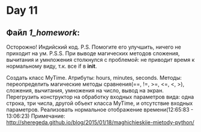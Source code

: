 # Day 11

## Файл _1_homework_:
Осторожно! Индийский код. 
P.S. Помогите его улучшить, ничего не приходит на ум. 
P.S.S. При выводе магических методов сложения, вычитания и умнложения столкнулся
с проблемой: не приводит время к нормальному виду, т.к. все if в __init__.

Создать класс MyTime. Атрибуты: hours, minutes, seconds. 
Методы: переопределить магические методы сравнения(==, !=, >=, <=, <, >), 
сложения, вычитания, умножения на число, вывод на экран. 
Перегрузить конструктор на обработку входных параметров вида: одна строка, 
три числа, другой объект класса MyTime, и отсутствие входных параметров. 
Реализовать нормальное отображение времени(12:65:83 - 13:06:23)
Примечание: http://sheregeda.github.io/blog/2015/01/18/maghichieskiie-mietody-python/
